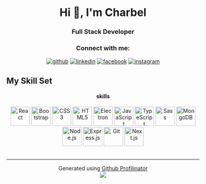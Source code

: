 <h1 align="center">Hi 👋, I'm Charbel</h1>
<h3 align="center">Full Stack Developer</h3>



<h3 align="center">Connect with me:</h3>
<p align="center">
  <a href="https://github.com/charbel222" target="_blank"><img src="https://img.shields.io/badge/github-%2324292e.svg?&style=for-the-badge&logo=github&logoColor=white" alt="github"/></a>
  <a href="https://www.linkedin.com/in/charbel-el-herrera-859b24265/" target="_blank"><img src="https://img.shields.io/badge/linkedin-%231E77B5.svg?&style=for-the-badge&logo=linkedin&logoColor=white" alt="linkedin"/></a>
  <a href="https://www.facebook.com/charbel.elherrera/" target="_blank"><img src="https://img.shields.io/badge/facebook-%232E87FB.svg?&style=for-the-badge&logo=facebook&logoColor=white" alt="facebook"/></a>
  <a href="https://www.instagram.com/charbelelherrera/" target="_blank"><img src="https://img.shields.io/badge/instagram-%23000000.svg?&style=for-the-badge&logo=instagram&logoColor=white" alt="instagram"/></a>
</p>

## My Skill Set

<div align="center">
  <h4>skills</h4>
  <img src="https://profilinator.rishav.dev/skills-assets/react-original-wordmark.svg" alt="React" height="50"/>
  <img src="https://profilinator.rishav.dev/skills-assets/bootstrap-plain.svg" alt="Bootstrap" height="50"/>
  <img src="https://profilinator.rishav.dev/skills-assets/css3-original-wordmark.svg" alt="CSS3" height="50"/>
  <img src="https://profilinator.rishav.dev/skills-assets/html5-original-wordmark.svg" alt="HTML5" height="50"/>
  <img src="https://profilinator.rishav.dev/skills-assets/electron-original.svg" alt="Electron" height="50"/>
  <img src="https://profilinator.rishav.dev/skills-assets/javascript-original.svg" alt="JavaScript" height="50"/>
  <img src="https://profilinator.rishav.dev/skills-assets/typescript-original.svg" alt="TypeScript" height="50"/>
  <img src="https://profilinator.rishav.dev/skills-assets/sass-original.svg" alt="Sass" height="50"/>
  <img src="https://profilinator.rishav.dev/skills-assets/mongodb-original-wordmark.svg" alt="MongoDB" height="50"/>
  <img src="https://profilinator.rishav.dev/skills-assets/nodejs-original-wordmark.svg" alt="Node.js" height="50"/>
  <img src="https://profilinator.rishav.dev/skills-assets/express-original-wordmark.svg" alt="Express.js" height="50"/>
  <img src="https://profilinator.rishav.dev/skills-assets/git-scm-icon.svg" alt="Git" height="50"/>
  <img src="https://profilinator.rishav.dev/skills-assets/nextjs-original-wordmark.svg" alt="Next.js" height="50"/>


</div>

<br/>

---

<div align="center">Generated using <a href="https://profilinator.rishav.dev/" target="_blank">Github Profilinator</a></div>

<div align="center">
  <a href="https://www.buymeacoffee.com/rishavanand" target="_blank" style="display: inline-block;">
    <img src="https://img.shields.io/badge/Donate-Buy%20Me%20A%20Coffee-orange.svg?style=flat-square&logo=buymeacoffee" align="center"/>
  </a>
</div>

